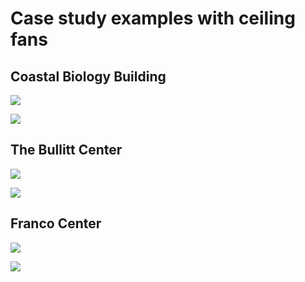 # Case study examples with ceiling fans

## Coastal Biology Building

![](<../.gitbook/assets/0 (37).png>)



![](<../.gitbook/assets/1 (22).png>)



## The Bullitt Center

![](<../.gitbook/assets/2 (16).png>)



![](<../.gitbook/assets/3 (19).png>)



## Franco Center

![](<../.gitbook/assets/4 (15).png>)



![](<../.gitbook/assets/5 (15).png>)
